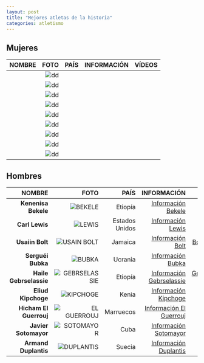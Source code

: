 ```yaml
---
layout: post
title: "Mejores atletas de la historia"
categories: atletismo
---
```


## Mujeres 

|NOMBRE|FOTO|PAÍS|INFORMACIÓN|VÍDEOS|
|-----:|-----:|-----:|-----:|-----:|
|        |![dd]()|        |[]()|[]()|  
|        |![dd]()|        |[]()|[]()| 
|        |![dd]()|        |[]()|[]()| 
|        |![dd]()|        |[]()|[]()| 
|        |![dd]()|        |[]()|[]()| 
|        |![dd]()|        |[]()|[]()| 
|        |![dd]()|        |[]()|[]()| 
|        |![dd]()|        |[]()|[]()| 
|        |![dd]()|        |[]()|[]()| 

## Hombres 

|NOMBRE|FOTO|PAÍS|INFORMACIÓN|VÍDEOS|
|-------:|-----:|-------:|-------:|-------:|
|**Kenenisa Bekele**|![BEKELE](https://danieledufis.github.io/images_text/atletismo_mejoresdeportistas_bekele.jpg)|Etiopía|[Información Bekele](https://es.wikipedia.org/wiki/Kenenisa_Bekele)|[Bekele Youtube](https://www.youtube.com/watch?v=eZ1mOSZHjzA)|  
|**Carl Lewis**|![LEWIS](https://danieledufis.github.io/images_text/atletismo_mejoresatletas_lewis.jpg)|Estados Unidos|[Información Lewis](https://es.wikipedia.org/wiki/Carl_Lewis)|[Lewis Youtube](https://www.youtube.com/watch?v=s6lS_EcuUdY)| 
|**Usaiin Bolt**|![USAIN BOLT](https://danieledufis.github.io/images_text/atletismo_mejoresatletas_usainbolt.jpg)|Jamaica|[Información Bolt](https://es.wikipedia.org/wiki/Usain_Bolt)|[Bolt Youtube](https://www.youtube.com/watch?v=93dC0o2aHto)| 
|**Serguéi Bubka**|![BUBKA](https://danieledufis.github.io/images_text/atletismo_mejoresatletas_bubka.jpg)|Ucrania|[Información Bubka](https://es.wikipedia.org/wiki/Sergu%C3%A9i_Bubka)|[Bubka Youtube](https://www.youtube.com/watch?v=L0P3H4iO1DU&t=71s)| 
|**Haile Gebrselassie**|![GEBRSELASSIE](https://danieledufis.github.io/images_text/atletismo_mejoresatletas_gebresselassie.jpg)|Etiopía|[Información Gebrselassie](https://es.wikipedia.org/wiki/Haile_Gebrselassie)|[Gebrselassie Youtube](https://www.youtube.com/watch?v=0kfdKo6qSDc&t=8s)| 
|**Eliud Kipchoge**|![KIPCHOGE](https://danieledufis.github.io/images_text/atletismo_mejoresatletas_kipchoge.jpg)|Kenia|[Información Kipchoge](https://es.wikipedia.org/wiki/Eliud_Kipchoge)|[Kipchoge Youtube](https://www.youtube.com/watch?v=GpBZhK5Kpd0)| 
|**Hicham El Guerrouj**|![EL GUERROUJ](https://danieledufis.github.io/blob/master/images_text/atletismo_mejoresatletas_elguerrouj.jpg)|Marruecos|[Información El Guerrouj](https://es.wikipedia.org/wiki/Hicham_El_Guerrouj)|[El Guerouj Youtube](https://www.youtube.com/watch?v=cEht_JTLtIk)| 
|**Javier Sotomayor**|![SOTOMAYOR](https://danieledufis.github.io/images_text/atletismo_mejoresatletas_javiersotomayor.jpg)|Cuba|[Información Sotomayor](https://es.wikipedia.org/wiki/Javier_Sotomayor)|[Sotomayor Youtube](https://www.youtube.com/watch?v=7n6NhV4CaiU)| 
|**Armand Duplantis**|![DUPLANTIS](https://danieledufis.github.io/images_text/atletismo_mejoresatletas_duplantis.jpg)|Suecia|[Información Duplantis](https://es.wikipedia.org/wiki/Armand_Duplantis)|[Duplantis Youtube](https://www.youtube.com/watch?v=nUdfKg9RhNM)| 
